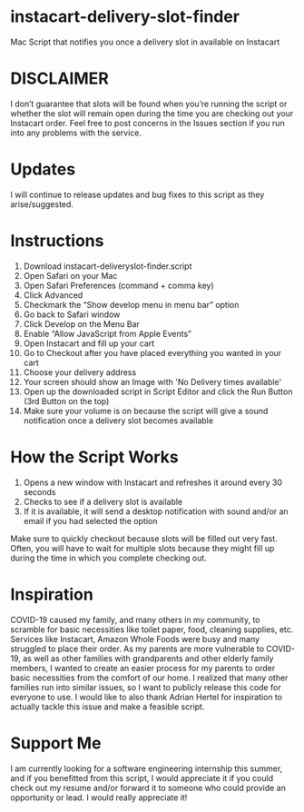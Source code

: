# instacart-delivery-slot-finder
Mac Script that notifies you once a delivery slot in available on Instacart


# DISCLAIMER
I don’t guarantee that slots will be found when you’re running the script or whether the slot will remain open during the time you are checking out your Instacart order. Feel free to post concerns in the Issues section if you run into any problems with the service.


# Updates
I will continue to release updates and bug fixes to this script as they arise/suggested.

# Instructions
1. Download instacart-deliveryslot-finder.script
2. Open Safari on your Mac
3. Open Safari Preferences (command + comma key)
4. Click Advanced
5. Checkmark the “Show develop menu in menu bar” option
6. Go back to Safari window
7. Click Develop on the Menu Bar
8. Enable “Allow JavaScript from Apple Events”
9. Open Instacart and fill up your cart
10. Go to Checkout after you have placed everything you wanted in your cart
11. Choose your delivery address
12. Your screen should show an Image with 'No Delivery times available'
13. Open up the downloaded script in Script Editor and click the Run Button (3rd Button on the top)
14. Make sure your volume is on because the script will give a sound notification once a delivery slot becomes available

# How the Script Works
1. Opens a new window with Instacart and refreshes it around every 30 seconds
2. Checks to see if a delivery slot is available
3. If it is available, it will send a desktop notification with sound and/or an email if you had selected the option

Make sure to quickly checkout because slots will be filled out very fast. Often, you will have to wait for multiple slots because they might fill up during the time in which you complete checking out.


# Inspiration
COVID-19 caused my family, and many others in my community, to scramble for basic necessities like toilet paper, food, cleaning supplies, etc. Services like Instacart, Amazon Whole Foods were busy and many struggled to place their order. As my parents are more vulnerable to COVID-19, as well as other families with grandparents and other elderly family members, I wanted to create an easier process for my parents to order basic necessities from the comfort of our home. I realized that many other families run into similar issues, so I want to publicly release this code for everyone to use. I would like to also thank Adrian Hertel for inspiration to actually tackle this issue and make a feasible script.


# Support Me
I am currently looking for a software engineering internship this summer, and if you benefitted from this script, I would appreciate it if you could check out my resume and/or forward it to someone who could provide an opportunity or lead. I would really appreciate it!
